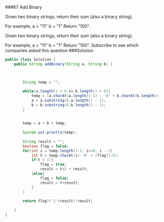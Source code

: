 ###67 Add Binary

Given two binary strings, return their sum (also a binary string).


For example,
a = "11"
b = "1"
Return "100".

Given two binary strings, return their sum (also a binary string).

For example,
a = "11"
b = "1"
Return "100".
Subscribe to see which companies asked this question
###Solution
```java
public class Solution {
    public String addBinary(String a, String b) {
        

        
        String temp = "";
        
        while(a.length() > 0 && b.length() > 0){
            temp = (a.charAt(a.length()-1) - '0' + b.charAt(b.length()-1) -'0')+temp;
            a = a.substring(0,a.length() - 1);
            b = b.substring(0,b.length() - 1);
        }
        
        
        temp = a + b + temp;
        
        System.out.println(temp);
        
        String result = "";
        boolean flag = false;
        for(int i = temp.length()-1; i>=0; i --){
            int t = temp.charAt(i)-'0' + (flag?1:0);
            if(t > 1){
                flag = true;
                result = t%2 + result;
            }else{
                flag = false;
                result = t+result;
            }
        }
        
        return flag?('1'+result):result;
        
    }
}